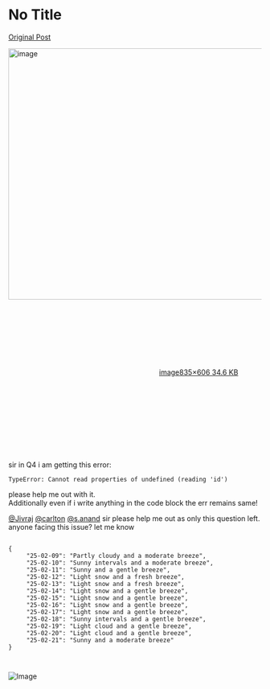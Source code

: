# No Title

[Original Post](https://discourse.onlinedegree.iitm.ac.in/t/165959/253)

<p><div class="lightbox-wrapper"><a class="lightbox" href="https://europe1.discourse-cdn.com/flex013/uploads/iitm/original/3X/f/4/f450d51580b01f5c78c74fda3d31e33c39d5e4cd.png" data-download-href="/uploads/short-url/yRjGun84ROwG7EQkDvJ2lxPl7cx.png?dl=1" title="image" rel="noopener nofollow ugc"><img src="https://europe1.discourse-cdn.com/flex013/uploads/iitm/original/3X/f/4/f450d51580b01f5c78c74fda3d31e33c39d5e4cd.png" alt="image" data-base62-sha1="yRjGun84ROwG7EQkDvJ2lxPl7cx" width="688" height="500" data-dominant-color="25292F"><div class="meta"><svg class="fa d-icon d-icon-far-image svg-icon" aria-hidden="true"><use href="#far-image"></use></svg><span class="filename">image</span><span class="informations">835×606 34.6 KB</span><svg class="fa d-icon d-icon-discourse-expand svg-icon" aria-hidden="true"><use href="#discourse-expand"></use></svg></div></a></div><br>
sir in Q4 i am getting this error:</p>
<pre><code class="lang-auto">TypeError: Cannot read properties of undefined (reading 'id')
</code></pre>
<p>please help me out with it.<br>
Additionally even if i write anything in the code block the err remains same!</p>
<p><a class="mention" href="/u/jivraj">@Jivraj</a> <a class="mention" href="/u/carlton">@carlton</a> <a class="mention" href="/u/s.anand">@s.anand</a> sir please help me out as only this question left.<br>
anyone facing this issue? let me know</p>
<pre><code class="lang-auto">
{
     "25-02-09": "Partly cloudy and a moderate breeze",
     "25-02-10": "Sunny intervals and a moderate breeze",
     "25-02-11": "Sunny and a gentle breeze",
     "25-02-12": "Light snow and a fresh breeze",
     "25-02-13": "Light snow and a fresh breeze",
     "25-02-14": "Light snow and a gentle breeze",
     "25-02-15": "Light snow and a gentle breeze",
     "25-02-16": "Light snow and a gentle breeze",
     "25-02-17": "Light snow and a gentle breeze",
     "25-02-18": "Sunny intervals and a gentle breeze",
     "25-02-19": "Light cloud and a gentle breeze",
     "25-02-20": "Light cloud and a gentle breeze",
     "25-02-21": "Sunny and a moderate breeze"
}


</code></pre>

![Image](https://europe1.discourse-cdn.com/flex013/uploads/iitm/original/3X/f/4/f450d51580b01f5c78c74fda3d31e33c39d5e4cd.png)
